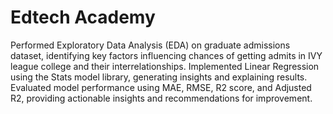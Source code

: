# Edtech Academy
Performed Exploratory Data Analysis (EDA) on graduate admissions dataset, identifying key factors influencing chances of getting admits in IVY league college and their interrelationships. 
Implemented Linear Regression using the Stats model library, generating insights and explaining results. 
Evaluated model performance using MAE, RMSE, R2 score, and Adjusted R2, providing actionable insights and recommendations for improvement.
